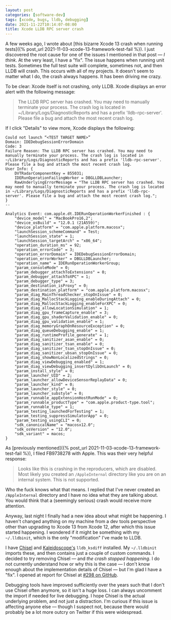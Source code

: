```yaml
---
layout: post
categories: [software-dev]
tags: [xcode, bugs, lldb, debugging]
date: 2021-11-22T10:14:07-08:00
title: Xcode LLDB RPC server crash
---
```


A few weeks ago, I wrote about [this bizarre Xcode 13 crash when running tests]({% post_url 2021-11-03-xcode-13-framework-test-fail %}). I just discovered the root cause for one of the issues I mentioned in that post &mdash; _I think_. At the very least, I have a "fix". The issue happens when running unit tests. Sometimes the full test suite will complete, sometimes not, and then LLDB will crash. This occurs with all of my projects. It doesn't seem to matter what I do, the crash always happens. It has been driving me crazy.

<!--excerpt-->

To be clear: Xcode itself is not crashing, only LLDB. Xcode displays an error alert with the following message:

> The LLDB RPC server has crashed. You may need to manually terminate your process. The crash log is located in ~/Library/Logs/DiagnosticReports and has a prefix 'lldb-rpc-server'. Please file a bug and attach the most recent crash log.

If I click "Details" to view more, Xcode displays the following:

```
Could not launch “<TEST TARGET NAME>”
Domain: IDEDebugSessionErrorDomain
Code: 3
Failure Reason: The LLDB RPC server has crashed. You may need to manually terminate your process. The crash log is located in ~/Library/Logs/DiagnosticReports and has a prefix 'lldb-rpc-server'. Please file a bug and attach the most recent crash log.
User Info: {
    DVTRadarComponentKey = 855031;
    IDERunOperationFailingWorker = DBGLLDBLauncher;
    RawUnderlyingErrorMessage = "The LLDB RPC server has crashed. You may need to manually terminate your process. The crash log is located in ~/Library/Logs/DiagnosticReports and has a prefix 'lldb-rpc-server'. Please file a bug and attach the most recent crash log.";
}
--

Analytics Event: com.apple.dt.IDERunOperationWorkerFinished : {
    "device_model" = "MacBookPro16,2";
    "device_osBuild" = "12.0.1 (21A559)";
    "device_platform" = "com.apple.platform.macosx";
    "launchSession_schemeCommand" = Test;
    "launchSession_state" = 1;
    "launchSession_targetArch" = "x86_64";
    "operation_duration_ms" = 92;
    "operation_errorCode" = 3;
    "operation_errorDomain" = IDEDebugSessionErrorDomain;
    "operation_errorWorker" = DBGLLDBLauncher;
    "operation_name" = IDERunOperationWorkerGroup;
    "param_consoleMode" = 0;
    "param_debugger_attachToExtensions" = 0;
    "param_debugger_attachToXPC" = 1;
    "param_debugger_type" = 3;
    "param_destination_isProxy" = 0;
    "param_destination_platform" = "com.apple.platform.macosx";
    "param_diag_MainThreadChecker_stopOnIssue" = 0;
    "param_diag_MallocStackLogging_enableDuringAttach" = 0;
    "param_diag_MallocStackLogging_enableForXPC" = 0;
    "param_diag_allowLocationSimulation" = 1;
    "param_diag_gpu_frameCapture_enable" = 3;
    "param_diag_gpu_shaderValidation_enable" = 0;
    "param_diag_gpu_validation_enable" = 1;
    "param_diag_memoryGraphOnResourceException" = 0;
    "param_diag_queueDebugging_enable" = 1;
    "param_diag_runtimeProfile_generate" = 1;
    "param_diag_sanitizer_asan_enable" = 0;
    "param_diag_sanitizer_tsan_enable" = 0;
    "param_diag_sanitizer_tsan_stopOnIssue" = 0;
    "param_diag_sanitizer_ubsan_stopOnIssue" = 0;
    "param_diag_showNonLocalizedStrings" = 0;
    "param_diag_viewDebugging_enabled" = 1;
    "param_diag_viewDebugging_insertDylibOnLaunch" = 0;
    "param_install_style" = 0;
    "param_launcher_UID" = 2;
    "param_launcher_allowDeviceSensorReplayData" = 0;
    "param_launcher_kind" = 0;
    "param_launcher_style" = 0;
    "param_launcher_substyle" = 0;
    "param_runnable_appExtensionHostRunMode" = 0;
    "param_runnable_productType" = "com.apple.product-type.tool";
    "param_runnable_type" = 1;
    "param_testing_launchedForTesting" = 1;
    "param_testing_suppressSimulatorApp" = 0;
    "param_testing_usingCLI" = 0;
    "sdk_canonicalName" = "macosx12.0";
    "sdk_osVersion" = "12.0";
    "sdk_variant" = macos;
}
```

As [previously mentioned]({% post_url 2021-11-03-xcode-13-framework-test-fail %}), I filed FB9738278 with Apple. This was their very helpful response:

> Looks like this is crashing in the reproducers, which are disabled. Most likely you created an `/AppleInternal` directory like you are on an internal system. This is not supported.

Who the fuck knows what that means. I replied that I've never created an `/AppleInternal` directory and I have no idea what they are talking about. You would think that a (seemingly serious) crash would receive more attention.

Anyway, last night I finally had a new idea about what might be happening. I haven't changed anything on my machine from a dev tools perspective other than upgrading to Xcode 13 from Xcode 12, after which this issue started happening. I wondered if it might be something with my `~/.lldbinit`, which is the only "modification" I've made to LLDB.

I have [Chisel](https://github.com/facebook/chisel) and [Kaleidoscope's](https://kaleidoscope.app) `lldb_ksdiff` installed. My `~/.lldbinit` imports these, and then contains just a couple of custom commands. I decided to try removing Chisel &mdash; and _the crash stopped happening_. I do not currently understand how or why this is the case &mdash; I don't know enough about the implementation details of Chisel &mdash; but I'm glad I have a "fix". I opened at report for Chisel at [#298 on GitHub](https://github.com/facebook/chisel/issues/298).

Debugging tools have improved sufficiently over the years such that I don't use Chisel often anymore, so it isn't a huge loss. I can always uncomment the import if needed for live debugging. I hope Chisel is the actual underlying problem, and not just a distraction. I'm curious if this issue is affecting anyone else &mdash; though I suspect not, because there would probably be a lot more outcry on Twitter if this were widespread.
